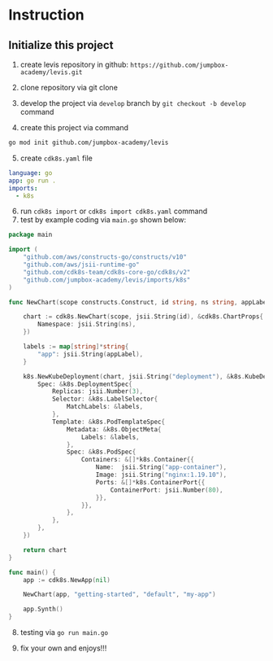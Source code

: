 # Instruction

## Initialize this project
1. create levis repository in github: `https://github.com/jumpbox-academy/levis.git`

2. clone repository via git clone

3. develop the project via `develop` branch by `git checkout -b develop` command

4. create this project via command
```bash
go mod init github.com/jumpbox-academy/levis
```

5. create `cdk8s.yaml` file
```yaml
language: go
app: go run .
imports:
  - k8s
```

6. run `cdk8s import` or `cdk8s import cdk8s.yaml` command
7. test by example coding via `main.go` shown below:
```go
package main

import (
	"github.com/aws/constructs-go/constructs/v10"
	"github.com/aws/jsii-runtime-go"
	"github.com/cdk8s-team/cdk8s-core-go/cdk8s/v2"
	"github.com/jumpbox-academy/levis/imports/k8s"
)

func NewChart(scope constructs.Construct, id string, ns string, appLabel string) cdk8s.Chart {

	chart := cdk8s.NewChart(scope, jsii.String(id), &cdk8s.ChartProps{
		Namespace: jsii.String(ns),
	})

	labels := map[string]*string{
		"app": jsii.String(appLabel),
	}

	k8s.NewKubeDeployment(chart, jsii.String("deployment"), &k8s.KubeDeploymentProps{
		Spec: &k8s.DeploymentSpec{
			Replicas: jsii.Number(3),
			Selector: &k8s.LabelSelector{
				MatchLabels: &labels,
			},
			Template: &k8s.PodTemplateSpec{
				Metadata: &k8s.ObjectMeta{
					Labels: &labels,
				},
				Spec: &k8s.PodSpec{
					Containers: &[]*k8s.Container{{
						Name:  jsii.String("app-container"),
						Image: jsii.String("nginx:1.19.10"),
						Ports: &[]*k8s.ContainerPort{{
							ContainerPort: jsii.Number(80),
						}},
					}},
				},
			},
		},
	})

	return chart
}

func main() {
	app := cdk8s.NewApp(nil)

	NewChart(app, "getting-started", "default", "my-app")

	app.Synth()
}
```

8. testing via `go run main.go`

9. fix your own and enjoys!!!
